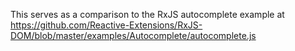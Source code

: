 This serves as a comparison to the RxJS autocomplete example at https://github.com/Reactive-Extensions/RxJS-DOM/blob/master/examples/Autocomplete/autocomplete.js

